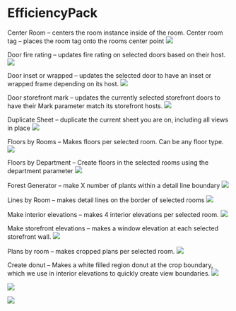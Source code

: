# EfficiencyPack
Center Room – centers the room instance inside of the room.
Center room tag – places the room tag onto the rooms center point
![](https://github.com/tylercorbley/EfficiencyPack/blob/master/gif%20folder/Center%20Room%20and%20Tag.gif)

Door fire rating – updates fire rating on selected doors based on their host.
![](https://github.com/tylercorbley/EfficiencyPack/blob/master/gif%20folder/Door%20Fire%20Rating.gif)

Door inset or wrapped – updates the selected door to have an inset or wrapped frame depending on its host.
![](https://github.com/tylercorbley/EfficiencyPack/blob/master/gif%20folder/Door%20Inset%20Or%20Wrapped.gif)

Door storefront mark – updates the currently selected storefront doors to have their Mark parameter match its storefront hosts.
![](https://github.com/tylercorbley/EfficiencyPack/blob/master/gif%20folder/Door%20Storefront%20Mark.gif)

Duplicate Sheet – duplicate the current sheet you are on, including all views in place
![](https://github.com/tylercorbley/EfficiencyPack/blob/master/gif%20folder/Duplicate%20Sheet.gif)

Floors by Rooms – Makes floors per selected room. Can be any floor type.
![](https://github.com/tylercorbley/EfficiencyPack/blob/master/gif%20folder/Floors%20By%20Rooms.gif)

Floors by Department – Create floors in the selected rooms using the department parameter
![](https://github.com/tylercorbley/EfficiencyPack/blob/master/gif%20folder/Floors%20by%20Department.gif)

Forest Generator – make X number of plants within a detail line boundary
![](https://github.com/tylercorbley/EfficiencyPack/blob/master/gif%20folder/Forest%20Generator.gif)

Lines by Room – makes detail lines on the border of selected rooms
![](https://github.com/tylercorbley/EfficiencyPack/blob/master/gif%20folder/Lines%20by%20Room.gif)

Make interior elevations – makes 4 interior elevations per selected room.
![](https://github.com/tylercorbley/EfficiencyPack/blob/master/gif%20folder/Make%20Interior%20Elevations.gif)

Make storefront elevations – makes a window elevation at each selected storefront wall.
![](https://github.com/tylercorbley/EfficiencyPack/blob/master/gif%20folder/Make%20Storefront%20Elevations.gif)

Plans by room – makes cropped plans per selected room.
![](https://github.com/tylercorbley/EfficiencyPack/blob/master/gif%20folder/Plans%20by%20Room.gif)

Create donut – Makes a white filled region donut at the crop boundary, which we use in interior elevations to quickly create view boundaries.
![](https://github.com/tylercorbley/EfficiencyPack/blob/master/gif%20folder/Raise%20Crop%20Boundary%20and%20Create%20Donut.gif)

![](https://github.com/tylercorbley/EfficiencyPack/blob/master/gif%20folder/Rename%20View.gif)

![](https://github.com/tylercorbley/EfficiencyPack/blob/master/gif%20folder/Set%20New%20Type%20Image.gif)
